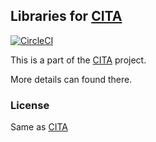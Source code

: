 ## Libraries for [CITA](https://github.com/cryptape/cita)
[![CircleCI](https://circleci.com/gh/cryptape/cita-common/tree/develop.svg?style=svg)](https://circleci.com/gh/cryptape/cita-common/tree/develop)

This is a part of the [CITA](https://github.com/cryptape/cita) project.

More details can found there.

### License

Same as [CITA](https://github.com/cryptape/cita)
